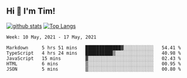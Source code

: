 ## Hi 👋 I'm Tim!
  
  [![github stats](https://github-readme-stats.vercel.app/api?username=thostetler&theme=dracula&count_private=true&show_icons=true)](https://github.com/thostetler/github-readme-stats)
  [![Top Langs](https://github-readme-stats.vercel.app/api/top-langs/?username=thostetler&layout=compact&count_private=true&theme=dracula&show_icons=true)](https://github.com/thostetler/github-readme-stats)
 
<!--START_SECTION:waka-->
```text
Week: 10 May, 2021 - 17 May, 2021

Markdown     5 hrs 51 mins   █████████████▓░░░░░░░░░░░   54.41 % 
TypeScript   4 hrs 24 mins   ██████████▒░░░░░░░░░░░░░░   40.98 % 
JavaScript   15 mins         ▓░░░░░░░░░░░░░░░░░░░░░░░░   02.43 % 
HTML         6 mins          ▒░░░░░░░░░░░░░░░░░░░░░░░░   00.95 % 
JSON         5 mins          ▒░░░░░░░░░░░░░░░░░░░░░░░░   00.80 % 
```
<!--END_SECTION:waka-->
